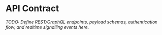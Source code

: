 # API Contract

_TODO: Define REST/GraphQL endpoints, payload schemas, authentication flow, and realtime signalling events here._ 
